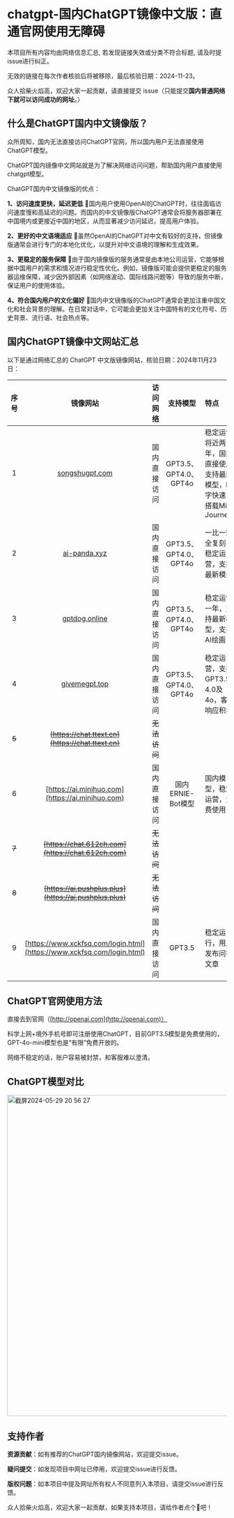 # chatgpt-国内ChatGPT镜像中文版：直通官网使用无障碍

本项目所有内容均由网络信息汇总, 若发现链接失效或分类不符合标题, 请及时提issue进行纠正。

无效的链接在每次作者核验后将被移除，最后核验日期：2024-11-23。

众人拾柴火焰高，欢迎大家一起贡献，请直接提交 issue（只能提交**国内普通网络下就可以访问成功的网址**。）

## 什么是ChatGPT国内中文镜像版？
众所周知，国内无法直接访问ChatGPT官网，所以国内用户无法直接使用ChatGPT模型。

ChatGPT国内镜像中文网站就是为了解决网络访问问题，帮助国内用户直接使用chatgpt模型。

ChatGPT国内中文镜像版的优点：

**1、访问速度更快，延迟更低** 🌟国内用户使用OpenAI的ChatGPT时，往往面临访问速度慢和高延迟的问题。而国内的中文镜像版ChatGPT通常会将服务器部署在中国境内或更接近中国的地区，从而显著减少访问延迟，提高用户体验。

**2、更好的中文语境适应** 🌟虽然OpenAI的ChatGPT对中文有较好的支持，但镜像版通常会进行专门的本地化优化，以提升对中文语境的理解和生成效果。

**3、更稳定的服务保障** 🌟由于国内镜像版的服务通常是由本地公司运营，它能够根据中国用户的需求和情况进行稳定性优化。例如，镜像版可能会提供更稳定的服务器运维保障，减少因外部因素（如网络波动、国际线路问题等）导致的服务中断，保证用户的使用体验。

**4、符合国内用户的文化偏好** 🌟国内中文镜像版的ChatGPT通常会更加注重中国文化和社会背景的理解。在日常对话中，它可能会更加关注中国特有的文化符号、历史背景、流行语、社会热点等。

## 国内ChatGPT镜像中文网站汇总
以下是通过网络汇总的 ChatGPT 中文版镜像网站，核验日期：2024年11月23日：

|序号|镜像网站|访问网络|支持模型|特点|
|:---:|:---:|:----:|:----:|:--|
| 1 | [songshugpt.com](songshugpt.com) | 国内直接访问 | GPT3.5、GPT4.0、GPT4o|稳定运营将近两年，国内直接使用支持最新模型，吐字快速，搭载Mid-Journey
| 2 | [ai-panda.xyz](ai-panda.xyz) | 国内直接访问 |GPT3.5、GPT4.0、GPT4o|一比一完全复刻，稳定运营，支持最新模型
| 3 | [gptdog.online](gptdog.online)|国内直接访问|GPT3.5、GPT4.0、GPT4o|稳定运营一年，支持最新模型，支持AI绘画
| 4 | [givemegpt.top](givemegpt.top)|国内直接访问|GPT3.5、GPT4.0、GPT4o|稳定运营，支持GPT3.5、4.0及4o，客服响应积极
|~~5~~| ~~[https://chat.ttext.cn](https://chat.ttext.cn)~~|~~无法访问~~|
| 6 | [https://ai.minihuo.com](https://ai.minihuo.com)|国内直接访问|国内ERNIE-Bot模型|国内模型，稳定运营，免费使用
| ~~7~~ | ~~[https://chat.612ch.com](https://chat.612ch.com)~~|~~无法访问~~
|~~8~~|~~[https://ai.pushplus.plus](https://ai.pushplus.plus)~~|~~无法访问~~
| 9 | [https://www.xckfsq.com/login.html](https://www.xckfsq.com/login.html)|国内直接访问|GPT3.5|稳定运行，用户发布问答文章

## ChatGPT官网使用方法
直接去到官网（[http://openai.com](http://openai.com)）

科学上网+境外手机号即可注册使用ChatGPT，目前GPT3.5模型是免费使用的，GPT-4o-mini模型也是“有限”免费开放的。

网络不稳定的话，账户容易被封禁，和客服难以澄清。

## ChatGPT模型对比
<img width="737" alt="截屏2024-05-29 20 56 27" src="https://github.com/user-attachments/assets/7d8f493d-af1a-4440-a14f-cdb537367d43">

## 支持作者

**资源贡献**：如有推荐的ChatGPT国内镜像网站，欢迎提交issue。

**疑问提交**：如发现项目中网址已停用，欢迎提交issue进行反馈。

**版权问题**：如本项目中提及网址所有权人不同意列入本项目，请提交issue进行反馈。

众人拾柴火焰高，欢迎大家一起贡献，如果支持本项目，请给作者点个🌟吧！
